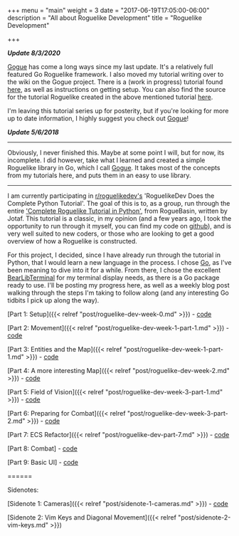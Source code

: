 +++
menu = "main"
weight = 3
date = "2017-06-19T17:05:00-06:00"
description = "All about Roguelike Development"
title = "Roguelike Development"

+++

***Update 8/3/2020***

[Gogue](https://github.com/gogue-framework) has come a long ways since my last update. It's a relatively full featured Go Roguelike framework. I also moved my tutorial writing over to the wiki on the Gogue project. There is a (work in progress) tutorial found [here](https://github.com/gogue-framework/gogue/wiki), as well as instructions on getting setup. You can also find the source for the tutorial Roguelike created in the above mentioned tutorial [here](https://github.com/gogue-framework/gogue-rogue-example). 

I'm leaving this tutorial series up for posterity, but if you're looking for more up to date information, I highly suggest you check out [Gogue](https://github.com/gogue-framework)!



***Update 5/6/2018***

****
Obviously, I never finished this. Maybe at some point I will, but for now, its incomplete. I did however, take what I learned and created a simple Roguelike library in Go, which I call [Gogue](https://github.com/gogue-framework). It takes most of the concepts from my tutorials here, and puts them in an easy to use library.

---

I am currently participating in [r/roguelikedev's](http://reddit.com/r/roguelikedev) 'RoguelikeDev Does the Complete Python Tutorial'. The goal of this is to, as a group,
run through the entire ['Complete Roguelike Tutorial in Python'](http://www.roguebasin.com/index.php?title=Complete_Roguelike_Tutorial,_using_python%2Blibtcod), from RogueBasin, written by Jotaf. This tutorial is a classic, in my opinion (and a few years ago, 
I took the opportunity to run through it myself, you can find my code on [github](https://github.com/jcerise/DungeonCrawler)), and is very well suited to new coders, or
those who are looking to get a good overview of how a Roguelike is constructed.

For this project, I decided, since I have already run through the tutorial in Python, that I would learn a new language in the process. I chose [Go](https://golang.org/),
as I've been meaning to dive into it for a while. From there, I chose the excellent [BearLibTerminal](http://foo.wyrd.name/en:bearlibterminal) for my terminal display 
needs, as there is a Go package ready to use. I'll be posting my progress here, as well as a weekly blog post walking through the steps I'm taking to follow along (and
any interesting Go tidbits I pick up along the way).

[Part 1: Setup]({{< relref "post/roguelike-dev-week-0.md" >}}) - [code](https://github.com/jcerise/roguelikedev-does-the-complete-roguelike-tutorial/releases/tag/v0.0.1)

[Part 2: Movement]({{< relref "post/roguelike-dev-week-1-part-1.md" >}}) - [code](https://github.com/jcerise/roguelikedev-does-the-complete-roguelike-tutorial/releases/tag/v0.0.2)

[Part 3: Entities and the Map]({{< relref "post/roguelike-dev-week-1-part-1.md" >}}) - [code](https://github.com/jcerise/roguelikedev-does-the-complete-roguelike-tutorial/releases/tag/v0.0.3)

[Part 4: A more interesting Map]({{< relref "post/roguelike-dev-week-2.md" >}}) - [code](https://github.com/jcerise/roguelikedev-does-the-complete-roguelike-tutorial/releases/tag/v0.0.5)

[Part 5: Field of Vision]({{< relref "post/roguelike-dev-week-3-part-1.md" >}}) - [code](https://github.com/jcerise/roguelikedev-does-the-complete-roguelike-tutorial/releases/tag/v.0.0.6)

[Part 6: Preparing for Combat]({{< relref "post/roguelike-dev-week-3-part-2.md" >}}) - [code](https://github.com/jcerise/roguelikedev-does-the-complete-roguelike-tutorial/releases/tag/v0.0.7)

[Part 7: ECS Refactor]({{< relref "post/roguelike-dev-part-7.md" >}}) - [code](https://github.com/jcerise/roguelikedev-does-the-complete-roguelike-tutorial/releases/tag/0.0.8)

[Part 8: Combat] - [code](https://github.com/jcerise/roguelikedev-does-the-complete-roguelike-tutorial/releases/tag/0.0.9)

[Part 9: Basic UI] - [code](https://github.com/jcerise/roguelikedev-does-the-complete-roguelike-tutorial/releases/tag/v.0.0.11)

======

Sidenotes:

[Sidenote 1: Cameras]({{< relref "post/sidenote-1-cameras.md" >}}) - [code](https://github.com/jcerise/roguelikedev-does-the-complete-roguelike-tutorial/releases/tag/v0.0.4)

[Sidenote 2: Vim Keys and Diagonal Movement]({{< relref "post/sidenote-2-vim-keys.md" >}})
